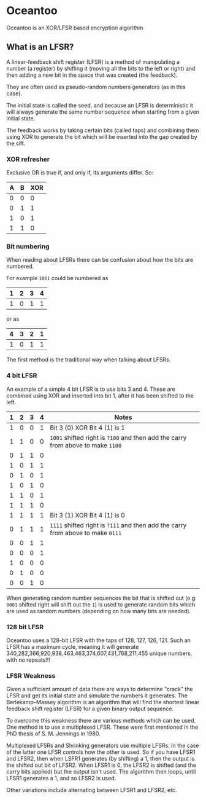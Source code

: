# Oceantoo
Oceantoo is an XOR/LFSR based encryption algorithm

## What is an LFSR?

A linear-feedback shift register (LFSR) is a method of manipulating a number (a register) by shifting it (moving all the bits to the left or right) and then adding a new bit in the space that was created (the feedback).

They are often used as pseudo-random numbers generators (as in this case).

The initial state is called the seed, and because an LFSR is deterministic it will always generate the same number sequence when starting from a given initial state.

The feedback works by taking certain bits (called taps) and combining them using XOR to generate the bit which will be inserted into the gap created by the sift.

### XOR refresher
Exclusive OR is true if, and only if, its arguments differ. So:

|A|B|XOR|
|-|-|---|
|0|0|0|
|0|1|1|
|1|0|1|
|1|1|0|


### Bit numbering
When reading about LFSRs there can be confusion about how the bits are numbered.

For example `1011` could be numbered as

|1|2|3|4|
|-|-|-|-|
|1|0|1|1|

or as 

|4|3|2|1|
|-|-|-|-|
|1|0|1|1|

The first method is the traditional way when talking about LFSRs.

### 4 bit LFSR
An example of a simple 4 bit LFSR is to use bits 3 and 4. These are combined using XOR and inserted into bit 1, after it has been shifted to the left.

|1|2|3|4|Notes|
|-|-|-|-|-----|
|1|0|0|1|Bit 3 (0) XOR Bit 4 (1) is 1|
|1|1|0|0| `1001` shifted right is `?100` and then add the carry from above to make `1100`|
|0|1|1|0||
|1|0|1|1||
|0|1|0|1||
|1|0|1|0||
|1|1|0|1||
|1|1|1|0||
|1|1|1|1|Bit 3 (1) XOR Bit 4 (1) is 0|
|0|1|1|1|`1111` shifted right is `?111` and then add the carry from above to make `0111`|
|0|0|1|1||
|0|0|0|1||
|1|0|0|0||
|0|1|0|0||
|0|0|1|0||

When generating random number sequences the bit that is shifted out (e.g. `0001` shifted right will shift out the `1`) is used to generate random bits which are used as random numbers (depending on how many bits are needed).

### 128 bit LFSR
Oceantoo uses a 128-bit LFSR with the taps of 128, 127, 126, 121. Such an LFSR has a maximum cycle, meaning it will generate 340,282,366,920,938,463,463,374,607,431,768,211,455 unique numbers, with no repeats!!!

### LFSR Weakness
Given a sufficient amount of data there are ways to determine "crack" the LFSR and get its initial state and simulate the numbers it generates. The Berlekamp–Massey algorithm is an algorithm that will find the shortest linear feedback shift register (LFSR) for a given binary output sequence.

To overcome this weakness there are various methods which can be used. One method is to use a multiplexed LFSR. These were first mentioned in the PhD thesis of S. M. Jennings in 1980.

Multiplexed LFSRs and Shrinking generators use multiple LFSRs. In the case of the latter one LFSR controls how the other is used. So if you have LFSR1 and LFSR2, then when LSFR1 generates (by shifting) a 1, then the output is the shifted out bit of LFSR2. When LFSR1 is 0, the LFSR2 is shifted (and the carry bits applied) but the output isn't used. The algorithm then loops, until LFSR1 generates a 1, and so LFSR2 is used.

Other variations include alternating between LFSR1 and LFSR2, etc.
